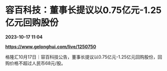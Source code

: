 # 容百科技：董事长提议以0.75亿元-1.25亿元回购股份

**2023-10-17 11:04**

**https://www.gelonghui.com/live/1250750**

格隆汇10月17日｜容百科技公告，董事长提议以0.75亿元-1.25亿元回购股份，回购价格不超过人民币68元/股。